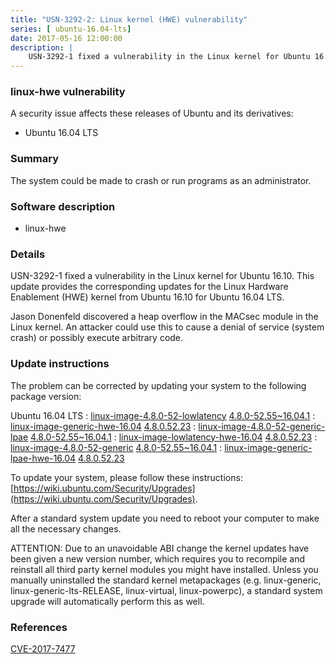 ```yaml
---
title: "USN-3292-2: Linux kernel (HWE) vulnerability"
series: [ ubuntu-16.04-lts]
date: 2017-05-16 12:00:00
description: |
    USN-3292-1 fixed a vulnerability in the Linux kernel for Ubuntu 16.10. This update provides the corresponding updates for the Linux Hardware Enablement (HWE) kernel from Ubuntu 16.10 for Ubuntu 16.04 LTS.
--- 
```

 
### linux-hwe vulnerability

A security issue affects these releases of Ubuntu and its derivatives:

* Ubuntu 16.04 LTS

### Summary

The system could be made to crash or run programs as an administrator. 

### Software description

* linux-hwe 

### Details

USN-3292-1 fixed a vulnerability in the Linux kernel for Ubuntu 16.10. This update provides the corresponding updates for the Linux Hardware Enablement (HWE) kernel from Ubuntu 16.10 for Ubuntu 16.04 LTS.

Jason Donenfeld discovered a heap overflow in the MACsec module in the Linux kernel. An attacker could use this to cause a denial of service (system crash) or possibly execute arbitrary code. 

### Update instructions

The problem can be corrected by updating your system to the following package version:

Ubuntu 16.04 LTS
 : [linux-image-4.8.0-52-lowlatency](https://launchpad.net/ubuntu/+source/linux-hwe) <span> [4.8.0-52.55~16.04.1](https://launchpad.net/ubuntu/+source/linux-hwe/4.8.0-52.55~16.04.1) </span> 
 : [linux-image-generic-hwe-16.04](https://launchpad.net/ubuntu/+source/linux-hwe) <span> [4.8.0.52.23](https://launchpad.net/ubuntu/+source/linux-hwe/4.8.0-52.55~16.04.1) </span> 
 : [linux-image-4.8.0-52-generic-lpae](https://launchpad.net/ubuntu/+source/linux-hwe) <span> [4.8.0-52.55~16.04.1](https://launchpad.net/ubuntu/+source/linux-hwe/4.8.0-52.55~16.04.1) </span> 
 : [linux-image-lowlatency-hwe-16.04](https://launchpad.net/ubuntu/+source/linux-hwe) <span> [4.8.0.52.23](https://launchpad.net/ubuntu/+source/linux-hwe/4.8.0-52.55~16.04.1) </span> 
 : [linux-image-4.8.0-52-generic](https://launchpad.net/ubuntu/+source/linux-hwe) <span> [4.8.0-52.55~16.04.1](https://launchpad.net/ubuntu/+source/linux-hwe/4.8.0-52.55~16.04.1) </span> 
 : [linux-image-generic-lpae-hwe-16.04](https://launchpad.net/ubuntu/+source/linux-hwe) <span> [4.8.0.52.23](https://launchpad.net/ubuntu/+source/linux-hwe/4.8.0-52.55~16.04.1) </span> 

To update your system, please follow these instructions: [https://wiki.ubuntu.com/Security/Upgrades](https://wiki.ubuntu.com/Security/Upgrades).

After a standard system update you need to reboot your computer to make all the necessary changes.

ATTENTION: Due to an unavoidable ABI change the kernel updates have been given a new version number, which requires you to recompile and reinstall all third party kernel modules you might have installed. Unless you manually uninstalled the standard kernel metapackages (e.g. linux-generic, linux-generic-lts-RELEASE, linux-virtual, linux-powerpc), a standard system upgrade will automatically perform this as well. 

### References

 [CVE-2017-7477](http://people.ubuntu.com/~ubuntu-security/cve/CVE-2017-7477)
 
